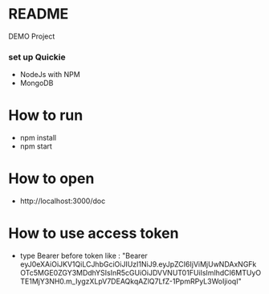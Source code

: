 # README #

DEMO Project


### set up Quickie  ###
*  NodeJs with NPM
*  MongoDB

# How to run #
*  npm install
*  npm start

# How to open #
*  http://localhost:3000/doc

# How to use access token #
* type Bearer before token like : "Bearer eyJ0eXAiOiJKV1QiLCJhbGciOiJIUzI1NiJ9.eyJpZCI6IjViMjUwNDAxNGFkOTc5MGE0ZGY3MDdhYSIsInR5cGUiOiJDVVNUT01FUiIsImlhdCI6MTUyOTE1MjY3NH0.m_IygzXLpV7DEAQkqAZlQ7LfZ-1PpmRPyL3WoIjioqI"
